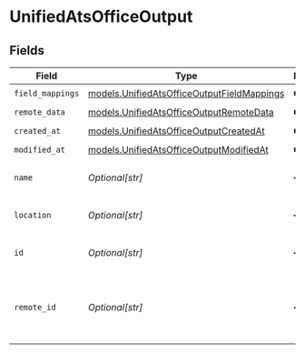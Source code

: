 # UnifiedAtsOfficeOutput


## Fields

| Field                                                                                          | Type                                                                                           | Required                                                                                       | Description                                                                                    |
| ---------------------------------------------------------------------------------------------- | ---------------------------------------------------------------------------------------------- | ---------------------------------------------------------------------------------------------- | ---------------------------------------------------------------------------------------------- |
| `field_mappings`                                                                               | [models.UnifiedAtsOfficeOutputFieldMappings](../models/unifiedatsofficeoutputfieldmappings.md) | :heavy_check_mark:                                                                             | N/A                                                                                            |
| `remote_data`                                                                                  | [models.UnifiedAtsOfficeOutputRemoteData](../models/unifiedatsofficeoutputremotedata.md)       | :heavy_check_mark:                                                                             | N/A                                                                                            |
| `created_at`                                                                                   | [models.UnifiedAtsOfficeOutputCreatedAt](../models/unifiedatsofficeoutputcreatedat.md)         | :heavy_check_mark:                                                                             | N/A                                                                                            |
| `modified_at`                                                                                  | [models.UnifiedAtsOfficeOutputModifiedAt](../models/unifiedatsofficeoutputmodifiedat.md)       | :heavy_check_mark:                                                                             | N/A                                                                                            |
| `name`                                                                                         | *Optional[str]*                                                                                | :heavy_minus_sign:                                                                             | The name of the office                                                                         |
| `location`                                                                                     | *Optional[str]*                                                                                | :heavy_minus_sign:                                                                             | The location of the office                                                                     |
| `id`                                                                                           | *Optional[str]*                                                                                | :heavy_minus_sign:                                                                             | The UUID of the office                                                                         |
| `remote_id`                                                                                    | *Optional[str]*                                                                                | :heavy_minus_sign:                                                                             | The remote ID of the office in the context of the 3rd Party                                    |